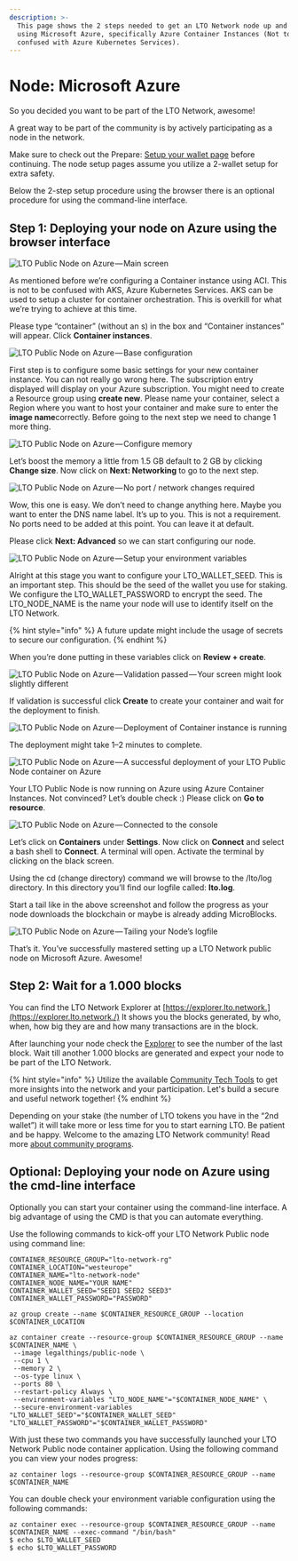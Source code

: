 ```yaml
---
description: >-
  This page shows the 2 steps needed to get an LTO Network node up and running
  using Microsoft Azure, specifically Azure Container Instances (Not to be
  confused with Azure Kubernetes Services).
---
```


# Node: Microsoft Azure

So you decided you want to be part of the LTO Network, awesome!

A great way to be part of the community is by actively participating as a node in the network.

Make sure to check out the Prepare: [Setup your wallet page](prepare-setup-your-wallet.md) before continuing. The node setup pages assume you utilize a 2-wallet setup for extra safety.

Below the 2-step setup procedure using the browser there is an optional procedure for using the command-line interface.

## **Step 1: Deploying your node on Azure using the browser interface**

![LTO Public Node on Azure&#x200A;&#x2014;&#x200A;Main screen](https://cdn-images-1.medium.com/max/2400/1*TseFOVybCXuanMw82cV_oQ.png)

As mentioned before we’re configuring a Container instance using ACI. This is not to be confused with AKS, Azure Kubernetes Services. AKS can be used to setup a cluster for container orchestration. This is overkill for what we’re trying to achieve at this time.

Please type “container” \(without an s\) in the box and “Container instances” will appear. Click **Container instances**.

![LTO Public Node on Azure&#x200A;&#x2014;&#x200A;Base configuration](https://cdn-images-1.medium.com/max/2400/1*D3tcLPGLm_wvYcU--h2ygA.png)

First step is to configure some basic settings for your new container instance. You can not really go wrong here. The subscription entry displayed will display on your Azure subscription. You might need to create a Resource group using **create new**. Please name your container, select a Region where you want to host your container and make sure to enter the **image name**correctly. Before going to the next step we need to change 1 more thing.

![LTO Public Node on Azure&#x200A;&#x2014;&#x200A;Configure memory](https://cdn-images-1.medium.com/max/2400/1*M2xBigWwtitZ7ORkcXqFDg.png)

Let’s boost the memory a little from 1.5 GB default to 2 GB by clicking **Change size**. Now click on **Next: Networking** to go to the next step.

![LTO Public Node on Azure&#x200A;&#x2014;&#x200A;No port / network changes required](https://cdn-images-1.medium.com/max/2400/1*5fxgkx0kyPn3vSq0RXi4fQ.png)

Wow, this one is easy. We don’t need to change anything here. Maybe you want to enter the DNS name label. It’s up to you. This is not a requirement. No ports need to be added at this point. You can leave it at default.

Please click **Next: Advanced** so we can start configuring our node.

![LTO Public Node on Azure&#x200A;&#x2014;&#x200A;Setup your environment variables](https://cdn-images-1.medium.com/max/2400/1*WbZFJ90fLdFPPSDQN6R51A.png)

Alright at this stage you want to configure your LTO\_WALLET\_SEED. This is an important step. This should be the seed of the wallet you use for staking. We configure the LTO\_WALLET\_PASSWORD to encrypt the seed. The LTO\_NODE\_NAME is the name your node will use to identify itself on the LTO Network.

{% hint style="info" %}
A future update might include the usage of secrets to secure our configuration.
{% endhint %}

When you’re done putting in these variables click on **Review + create**.

![LTO Public Node on Azure&#x200A;&#x2014;&#x200A;Validation passed&#x200A;&#x2014;&#x200A;Your screen might look slightly different](https://cdn-images-1.medium.com/max/2400/1*c7ogo7KfeBgsc1sGcpibjQ.png)

If validation is successful click **Create** to create your container and wait for the deployment to finish.

![LTO Public Node on Azure&#x200A;&#x2014;&#x200A;Deployment of Container instance is running](https://cdn-images-1.medium.com/max/2400/1*SJmz6YOL8Ltnkswq2kDHgg.png)

The deployment might take 1–2 minutes to complete.

![LTO Public Node on Azure&#x200A;&#x2014;&#x200A;A successful deployment of your LTO Public Node container on Azure](https://cdn-images-1.medium.com/max/2400/1*idBIXedXKJ1B1SOuAZ0Jow.png)

Your LTO Public Node is now running on Azure using Azure Container Instances. Not convinced? Let’s double check :\) Please click on **Go to resource**.

![LTO Public Node on Azure&#x200A;&#x2014;&#x200A;Connected to the console](https://cdn-images-1.medium.com/max/2400/1*i09LFIhxy-L4IF_11KOj2A.png)

Let’s click on **Containers** under **Settings**. Now click on **Connect** and select a bash shell to **Connect**. A terminal will open. Activate the terminal by clicking on the black screen.

Using the cd \(change directory\) command we will browse to the /lto/log directory. In this directory you’ll find our logfile called: **lto.log**.

Start a tail like in the above screenshot and follow the progress as your node downloads the blockchain or maybe is already adding MicroBlocks.

![LTO Public Node on Azure&#x200A;&#x2014;&#x200A;Tailing your Node&#x2019;s logfile](https://cdn-images-1.medium.com/max/2400/1*wdZQgT9MFEBlCRneOQReWg.png)

That’s it. You’ve successfully mastered setting up a LTO Network public node on Microsoft Azure. Awesome!

## **Step 2: Wait for a 1.000 blocks**

You can find the LTO Network Explorer at [https://explorer.lto.network.](https://explorer.lto.network./) It shows you the blocks generated, by who, when, how big they are and how many transactions are in the block.

After launching your node check the [Explorer](https://explorer.lto.network) to see the number of the last block. Wait till another 1.000 blocks are generated and expect your node to be part of the LTO Network.

{% hint style="info" %}
Utilize the available [Community Tech Tools](https://blog.lto.network/distributed-workforce-community-dao-level-up/#tech-lab) to get more insights into the network and your participation. Let's build a secure and useful network together!
{% endhint %}

Depending on your stake \(the number of LTO tokens you have in the “2nd wallet”\) it will take more or less time for you to start earning LTO. Be patient and be happy. Welcome to the amazing LTO Network community! Read more [about community programs](https://blog.lto.network/distributed-workforce-community-dao-level-up/).

## **Optional: Deploying your node on Azure using the cmd-line interface**

Optionally you can start your container using the command-line interface. A big advantage of using the CMD is that you can automate everything.

Use the following commands to kick-off your LTO Network Public node using command line:

```text
CONTAINER_RESOURCE_GROUP="lto-network-rg"
CONTAINER_LOCATION="westeurope"
CONTAINER_NAME="lto-network-node"
CONTAINER_NODE_NAME="YOUR NAME"
CONTAINER_WALLET_SEED="SEED1 SEED2 SEED3"
CONTAINER_WALLET_PASSWORD="PASSWORD"

az group create --name $CONTAINER_RESOURCE_GROUP --location $CONTAINER_LOCATION

az container create --resource-group $CONTAINER_RESOURCE_GROUP --name $CONTAINER_NAME \
 --image legalthings/public-node \
 --cpu 1 \
 --memory 2 \
 --os-type linux \
 --ports 80 \
 --restart-policy Always \
 --environment-variables "LTO_NODE_NAME"="$CONTAINER_NODE_NAME" \
 --secure-environment-variables "LTO_WALLET_SEED"="$CONTAINER_WALLET_SEED" "LTO_WALLET_PASSWORD"="$CONTAINER_WALLET_PASSWORD"
```

With just these two commands you have successfully launched your LTO Network Public node container application. Using the following command you can view your nodes progress:

```text
az container logs --resource-group $CONTAINER_RESOURCE_GROUP --name $CONTAINER_NAME
```

You can double check your environment variable configuration using the following commands:

```text
az container exec --resource-group $CONTAINER_RESOURCE_GROUP --name $CONTAINER_NAME --exec-command "/bin/bash"
$ echo $LTO_WALLET_SEED 
$ echo $LTO_WALLET_PASSWORD
```


